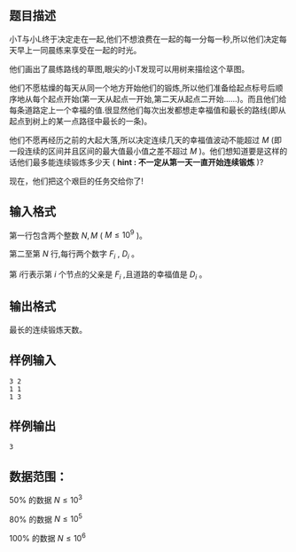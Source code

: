 ## 题目描述

小T与小L终于决定走在一起,他们不想浪费在一起的每一分每一秒,所以他们决定每天早上一同晨练来享受在一起的时光。

他们画出了晨练路线的草图,眼尖的小T发现可以用树来描绘这个草图。

他们不愿枯燥的每天从同一个地方开始他们的锻炼,所以他们准备给起点标号后顺序地从每个起点开始(第一天从起点一开始,第二天从起点二开始......)。而且他们给每条道路定上一个幸福的值.很显然他们每次出发都想走幸福值和最长的路线(即从起点到树上的某一点路径中最长的一条)。

他们不愿再经历之前的大起大落,所以决定连续几天的幸福值波动不能超过 $M$ (即一段连续的区间并且区间的最大值最小值之差不超过 $M$ )。他们想知道要是这样的话他们最多能连续锻炼多少天 ( **hint : 不一定从第一天一直开始连续锻炼** )?

现在，他们把这个艰巨的任务交给你了!

## 输入格式

第一行包含两个整数 $N, M$ ( $M \le 10^9$ )。

第二至第 $N$ 行,每行两个数字 $F_i$  , $D_i$ 。

第 $i$行表示第 $i$ 个节点的父亲是 $F_i$ ,且道路的幸福值是 $D_i$ 。

## 输出格式

最长的连续锻炼天数。

## 样例输入

```input
3 2
1 1
1 3
```

## 样例输出

```output
3
```

## 数据范围：

50% 的数据 $N \le 10^3$

80% 的数据 $N \le 10^5$

100% 的数据 $N \le 10^6$

